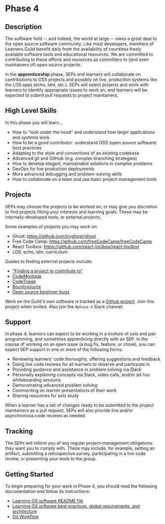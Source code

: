 # Phase 4

## Description

The software field -- and indeed, the world at large -- owes a great deal to the open source software community. Like most developers, members of Learners Guild benefit daily from the availability of countless freely available software tools and educational resources. We are committed to contributing to these efforts and resources as committers to (and even maintainers of) open source projects.

In the **apprenticeship** phase, SEPs and learners will collaborate on contributions to OSS projects and possibly on live, production systems like the LOS apps (echo, idm, etc.). SEPs will select projects and work with learners to identify appropriate issues to work on, and learners will be expected to submit pull requests to project maintainers.

## High Level Skills

In this phase you will learn…

- How to "look under the hood" and understand how larger applications and systems work
- How to be a good contributor: understand OSS (open source software) best practices
- Adapting to the style and conventions of an existing codebase
- Advanced git and GitHub (e.g. complex branching strategies)
- How to develop elegant, maintainable solutions to complex problems
- DevOps for live production deployments
- More advanced debugging and problem-solving skills
- How to collaborate on a team and use basic project-management tools

## Projects

SEPs may choose the projects to be worked on, or may give you discretion to find projects fitting your interests and learning goals. These may be internally-developed tools, or external projects.

Some examples of projects you may work on:

- Ghost: https://github.com/tryghost/ghost
- Free Code Camp: https://github.com/freeCodeCamp/freeCodeCamp
- React Toolbox: https://github.com/react-toolbox/react-toolbox
- LOS: echo, idm, curriculum

Guides to finding external projects include:

- ["Finding a project to contribute to"](https://opensource.guide/how-to-contribute/#finding-a-project-to-contribute-to)
- [CodeMontage](https://www.codemontage.com/projects?tags=JavaScript)
- [CodeTriage](https://www.codetriage.com/?language=JavaScript)
- [Bountysource](https://www.bountysource.com/bounties/search?direction=desc&order=bounty_total&languages=9&trackers=&per_page=50&page=1)
- [Open source beginner bugs](https://gist.github.com/nicknisi/9216e06d5ae972a3ee07)

Work on the Guild's own software is tracked as a [Github project](https://github.com/orgs/LearnersGuild/projects/2). Join this project when invited. Also join the `#phase-4` Slack channel.

## Support

In phase 4, learners can expect to be working in a mixture of solo and pair programming, and sometimes apprenticing directly with an SEP. In the course of working on an open issue (a bug fix, feature, or chore), you can expect SEP support in one or more of the following forms:

- Reviewing learners' code thoroughly, offering suggestions and feedback
- Doing live code reviews for all learners to observe and particpate in
- Providing guidance and assistance in problem solving via Slack
- Personally explaining concepts via Slack, video calls, and/or ad hoc whiteboarding sessions
- Demonstrating advanced problem solving
- Commenting on learner presentations of their work
- Sharing resources for solo study

When a learner has a set of changes ready to be submitted to the project maintainers as a pull request, SEPs will also provide live and/or asynchronous code reviews as needed.

## Tracking

The SEPs will inform you of any regular project-management obligations they want you to comply with. These may include, for example, setting an artifact, submitting a retrospective survey, participating in a live code review, or presenting your work to the group.

## Getting Started

To begin preparing for your work in Phase 4, you should read the following documentation and follow its instructions:

- [Learning OS software README file](https://github.com/LearnersGuild/learning-os-software)
- [Learning OS software best practices, global requirements, and architecture](https://github.com/LearnersGuild/learning-os-software/blob/master/SUMMARY.md)
- [Git Workflow](development-guide.md)

